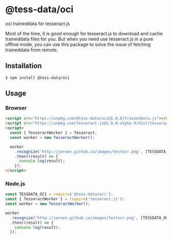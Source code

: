 # @tess-data/oci

oci traineddata for tesseract.js

Most of the time, it is good enough for tesseract.js to download and cache traineddata files for you.
But when you need use tesseract.js in a pure offline mode, you can use this package to solve the issue of fetching traineddata from remote.

## Installation

```
$ npm install @tess-data/oci
```

## Usage

### Browser

```html
<script src="https://unpkg.com/@tess-data/oci@1.0.0/traineddata.js"></script>
<script src="https://unpkg.com/tesseract.js@2.0.0-alpha.9/dist/tesseract.min.js"></script>
<script>
  const { TesseractWorker } = Tesseract;
  const worker = new TesseractWorker();

  worker
    .recognize('http://jeroen.github.io/images/testocr.png', [TESSDATA_OCI])
    .then((result) => {
      console.log(result);
    });
</script>
```

### Node.js

```javascript
const TESSDATA_OCI = require('@tess-data/oci');
const { TesseractWorker } = require('tesseract.js');
const worker = new TesseractWorker();

worker
  .recognize('http://jeroen.github.io/images/testocr.png', [TESSDATA_OCI])
  .then((result) => {
    console.log(result);
  });
```
